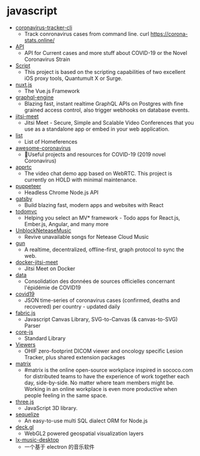 # javascript
- [coronavirus-tracker-cli](https://github.com/sagarkarira/coronavirus-tracker-cli)
  - Track conronavirus cases from command line. curl https://corona-stats.online/
- [API](https://github.com/NovelCOVID/API)
  - API for Current cases and more stuff about COVID-19 or the Novel Coronavirus Strain
- [Script](https://github.com/NobyDa/Script)
  - This project is based on the scripting capabilities of two excellent iOS proxy tools, Quantumult X or Surge.
- [nuxt.js](https://github.com/nuxt/nuxt.js)
  - The Vue.js Framework
- [graphql-engine](https://github.com/hasura/graphql-engine)
  - Blazing fast, instant realtime GraphQL APIs on Postgres with fine grained access control, also trigger webhooks on database events.
- [jitsi-meet](https://github.com/jitsi/jitsi-meet)
  - Jitsi Meet - Secure, Simple and Scalable Video Conferences that you use as a standalone app or embed in your web application.
- [list](https://github.com/homeferences/list)
  - List of Homeferences
- [awesome-coronavirus](https://github.com/soroushchehresa/awesome-coronavirus)
  - 🦠Useful projects and resources for COVID-19 (2019 novel Coronavirus)
- [apprtc](https://github.com/webrtc/apprtc)
  - The video chat demo app based on WebRTC. This project is currently on HOLD with minimal maintenance.
- [puppeteer](https://github.com/puppeteer/puppeteer)
  - Headless Chrome Node.js API
- [gatsby](https://github.com/gatsbyjs/gatsby)
  - Build blazing fast, modern apps and websites with React
- [todomvc](https://github.com/tastejs/todomvc)
  - Helping you select an MV* framework - Todo apps for React.js, Ember.js, Angular, and many more
- [UnblockNeteaseMusic](https://github.com/nondanee/UnblockNeteaseMusic)
  - Revive unavailable songs for Netease Cloud Music
- [gun](https://github.com/amark/gun)
  - A realtime, decentralized, offline-first, graph protocol to sync the web.
- [docker-jitsi-meet](https://github.com/jitsi/docker-jitsi-meet)
  - Jitsi Meet on Docker
- [data](https://github.com/opencovid19-fr/data)
  - Consolidation des données de sources officielles concernant l'épidémie de COVID19
- [covid19](https://github.com/pomber/covid19)
  - JSON time-series of coronavirus cases (confirmed, deaths and recovered) per country - updated daily
- [fabric.js](https://github.com/fabricjs/fabric.js)
  - Javascript Canvas Library, SVG-to-Canvas (& canvas-to-SVG) Parser
- [core-js](https://github.com/zloirock/core-js)
  - Standard Library
- [Viewers](https://github.com/OHIF/Viewers)
  - OHIF zero-footprint DICOM viewer and oncology specific Lesion Tracker, plus shared extension packages
- [matrix](https://github.com/ResultadosDigitais/matrix)
  - #matrix is the online open-source workplace inspired in sococo.com for distributed teams to have the experience of work together each day, side-by-side. No matter where team members might be. Working in an online workplace is even more productive when people feeling in the same space.
- [three.js](https://github.com/mrdoob/three.js)
  - JavaScript 3D library.
- [sequelize](https://github.com/sequelize/sequelize)
  - An easy-to-use multi SQL dialect ORM for Node.js
- [deck.gl](https://github.com/uber/deck.gl)
  - WebGL2 powered geospatial visualization layers
- [lx-music-desktop](https://github.com/lyswhut/lx-music-desktop)
  - 一个基于 electron 的音乐软件
